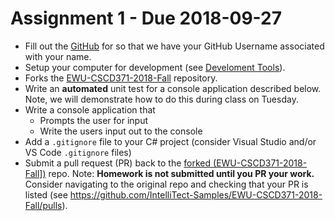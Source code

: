# Assignment 1 - Due 2018-09-27
* Fill out the [GitHub](https://goo.gl/forms/z615HUoYKAYbgc8f1) for so that we have your GitHub Username associated with your name.
* Setup your computer for development (see [Develoment Tools](./wiki/Development-Tools)).
* Forks the [EWU-CSCD371-2018-Fall](../../../) repository.
* Write an **automated** unit test for a console application described below.  Note, we will demonstrate how to do this during class on Tuesday.
* Write a console application that
    * Prompts the user for input
    * Write the users input out to the console
* Add a `.gitignore` file to your C# project (consider Visual Studio and/or VS Code `.gitignore` files)
* Submit a pull request (PR) back to the <a href=./EWU-CSCD371-2018-Fall>forked (EWU-CSCD371-2018-Fall])</a> repo.  Note: **Homework is not submitted until you PR your work.**  Consider navigating to the original repo and checking that your PR is listed (see https://github.com/IntelliTect-Samples/EWU-CSCD371-2018-Fall/pulls).